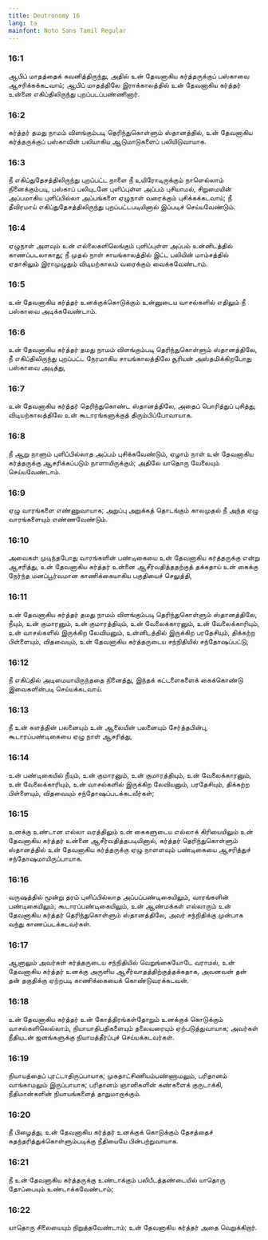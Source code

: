 ```yaml
---
title: Deutronomy 16
lang: ta
mainfont: Noto Sans Tamil Regular
---
```


###  16:1

ஆபிப் மாதத்தைக் கவனித்திருந்து, அதில் உன் தேவனாகிய கர்த்தருக்குப் பஸ்காவை ஆசரிக்கக்கடவாய்; ஆபிப் மாதத்திலே இராக்காலத்தில் உன் தேவனாகிய கர்த்தர் உன்னை எகிப்திலிருந்து புறப்படப்பண்ணினார்.

###  16:2

கர்த்தர் தமது நாமம் விளங்கும்படி தெரிந்துகொள்ளும் ஸ்தானத்தில், உன் தேவனாகிய கர்த்தருக்குப் பஸ்காவின் பலியாகிய ஆடுமாடுகளைப் பலியிடுவாயாக.

###  16:3

நீ எகிப்துதேசத்திலிருந்து புறப்பட்ட நாளை நீ உயிரோடிருக்கும் நாளெல்லாம் நினைக்கும்படி, பஸ்காப் பலியுடனே புளிப்புள்ள அப்பம் புசியாமல், சிறுமையின் அப்பமாகிய புளிப்பில்லா அப்பங்களை ஏழுநாள் வரைக்கும் புசிக்கக்கடவாய்; நீ தீவிரமாய் எகிப்துதேசத்திலிருந்து புறப்பட்டபடியினால் இப்படிச் செய்யவேண்டும்.

###  16:4

ஏழுநாள் அளவும் உன் எல்லைகளிலெங்கும் புளிப்புள்ள அப்பம் உன்னிடத்தில் காணப்படலாகாது; நீ முதல் நாள் சாயங்காலத்தில் இட்ட பலியின் மாம்சத்தில் ஏதாகிலும் இராமுழுதும் விடியற்காலம் வரைக்கும் வைக்கவேண்டாம்.

###  16:5

உன் தேவனாகிய கர்த்தர் உனக்குக்கொடுக்கும் உன்னுடைய வாசல்களில் எதிலும் நீ பஸ்காவை அடிக்கவேண்டாம்.

###  16:6

உன் தேவனாகிய கர்த்தர் தமது நாமம் விளங்கும்படி தெரிந்துகொள்ளும் ஸ்தானத்திலே, நீ எகிப்திலிருந்து புறப்பட்ட நேரமாகிய சாயங்காலத்திலே சூரியன் அஸ்தமிக்கிறபோது பஸ்காவை அடித்து,

###  16:7

உன் தேவனாகிய கர்த்தர் தெரிந்துகொண்ட ஸ்தானத்திலே, அதைப் பொரித்துப் புசித்து, விடியற்காலத்திலே உன் கூடாரங்களுக்குத் திரும்பிப்போவாயாக.

###  16:8

நீ ஆறு நாளும் புளிப்பில்லாத அப்பம் புசிக்கவேண்டும், ஏழாம் நாள் உன் தேவனாகிய கர்த்தருக்கு ஆசரிக்கப்படும் நாளாயிருக்கும்; அதிலே யாதொரு வேலையும் செய்யவேண்டாம்.

###  16:9

ஏழு வாரங்களை எண்ணுவாயாக; அறுப்பு அறுக்கத் தொடங்கும் காலமுதல் நீ அந்த ஏழு வாரங்களையும் எண்ணவேண்டும்.

###  16:10

அவைகள் முடிந்தபோது வாரங்களின் பண்டிகையை உன் தேவனாகிய கர்த்தருக்கு என்று ஆசரித்து, உன் தேவனாகிய கர்த்தர் உன்னை ஆசீர்வதித்ததற்குத் தக்கதாய் உன் கைக்கு நேர்ந்த மனப்பூர்வமான காணிக்கையாகிய பகுதியைச் செலுத்தி,

###  16:11

உன் தேவனாகிய கர்த்தர் தமது நாமம் விளங்கும்படி தெரிந்துகொள்ளும் ஸ்தானத்திலே, நீயும், உன் குமாரனும், உன் குமாரத்தியும், உன் வேலைக்காரனும், உன் வேலைக்காரியும், உன் வாசல்களில் இருக்கிற லேவியனும், உன்னிடத்தில் இருக்கிற பரதேசியும், திக்கற்ற பிள்ளையும், விதவையும், உன் தேவனாகிய கர்த்தருடைய சந்நிதியில் சந்தோஷப்பட்டு,

###  16:12

நீ எகிப்தில் அடிமையாயிருந்ததை நினைத்து, இந்தக் கட்டளைகளைக் கைக்கொண்டு இவைகளின்படி செய்யக்கடவாய்.

###  16:13

நீ உன் களத்தின் பலனையும் உன் ஆலையின் பலனையும் சேர்த்தபின்பு, கூடாரப்பண்டிகையை ஏழு நாள் ஆசரித்து,

###  16:14

உன் பண்டிகையில் நீயும், உன் குமாரனும், உன் குமாரத்தியும், உன் வேலைக்காரனும், உன் வேலைக்காரியும், உன் வாசல்களில் இருக்கிற லேவியனும், பரதேசியும், திக்கற்ற பிள்ளையும், விதவையும் சந்தோஷப்படக்கடவீர்கள்;

###  16:15

உனக்கு உண்டான எல்லா வரத்திலும் உன் கைகளுடைய எல்லாக் கிரியையிலும் உன் தேவனாகிய கர்த்தர் உன்னை ஆசீர்வதித்தபடியினால், கர்த்தர் தெரிந்துகொள்ளும் ஸ்தானத்தில் உன் தேவனாகிய கர்த்தருக்கு ஏழு நாளளவும் பண்டிகையை ஆசரித்துச் சந்தோஷமாயிருப்பாயாக.

###  16:16

வருஷத்தில் மூன்று தரம் புளிப்பில்லாத அப்பப்பண்டிகையிலும், வாரங்களின் பண்டிகையிலும், கூடாரப்பண்டிகையிலும், உன் ஆண்மக்கள் எல்லாரும் உன் தேவனாகிய கர்த்தர் தெரிந்துகொள்ளும் ஸ்தானத்திலே, அவர் சந்நிதிக்கு முன்பாக வந்து காணப்படக்கடவர்கள்.

###  16:17

ஆனாலும் அவர்கள் கர்த்தருடைய சந்நிதியில் வெறுங்கையோடே வராமல், உன் தேவனாகிய கர்த்தர் உனக்கு அருளிய ஆசீர்வாதத்திற்குத்தக்கதாக, அவனவன் தன் தன் தகுதிக்கு ஏற்றபடி காணிக்கையைக் கொண்டுவரக்கடவன்.

###  16:18

உன் தேவனாகிய கர்த்தர் உன் கோத்திரங்கள்தோறும் உனக்குக் கொடுக்கும் வாசல்களிலெல்லாம், நியாயாதிபதிகளையும் தலைவரையும் ஏற்படுத்துவாயாக; அவர்கள் நீதியுடன் ஜனங்களுக்கு நியாயத்தீர்ப்புச் செய்யக்கடவர்கள்.

###  16:19

நியாயத்தைப் புரட்டாதிருப்பாயாக; முகதாட்சிணியம்பண்ணாமலும், பரிதானம் வாங்காமலும் இருப்பாயாக; பரிதானம் ஞானிகளின் கண்களைக் குருடாக்கி, நீதிமான்களின் நியாயங்களைத் தாறுமாறாக்கும்.

###  16:20

நீ பிழைத்து, உன் தேவனாகிய கர்த்தர் உனக்குக் கொடுக்கும் தேசத்தைச் சுதந்தரித்துக்கொள்ளும்படிக்கு நீதியையே பின்பற்றுவாயாக.

###  16:21

நீ உன் தேவனாகிய கர்த்தருக்கு உண்டாக்கும் பலிபீடத்தண்டையில் யாதொரு தோப்பையும் உண்டாக்கவேண்டாம்;

###  16:22

யாதொரு சிலையையும் நிறுத்தவேண்டாம்; உன் தேவனாகிய கர்த்தர் அதை வெறுக்கிறார்.

